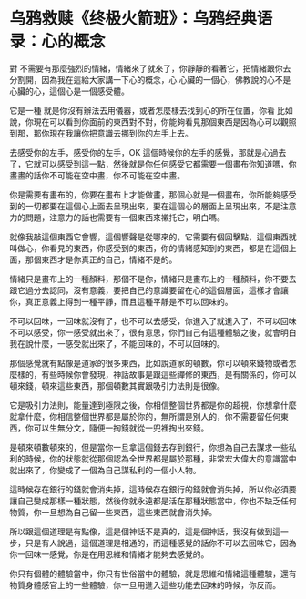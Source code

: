 # 乌鸦救赎《终极火箭班》：乌鸦经典语录：心的概念

對 不需要有那麼強烈的情緒，情緒來了就來了，你靜靜的看著它，把情緒跟你去分割開，因為我在這給大家講一下心的概念，心 心臟的一個心，佛教說的心不是心臟的心，這個心是一個感受體。

它是一種 就是你沒有辦法去用儀器，或者怎麼樣去找到心的所在位置，你看 比如說，你現在可以看到你面前的東西對不對，你能夠看見那個東西是因為心可以觀照到那，那你現在我讓你把意識去挪到你的左手上去。

去感受你的左手，感受你的左手，OK 這個時候你的左手的感覺，那就是心過去了，它就可以感受到這一點，然後就是你任何感受它都需要一個畫布你知道嗎，你畫畫的話你不可能在空中畫，你不可能在空中畫。

你是需要有畫布的，你要在畫布上才能做畫，那個心就是一個畫布，你所能夠感受到的一切都要在這個心上面去呈現出來，要在這個心的層面上呈現出來，不是注意力的問題，注意力的話也需要有一個東西來襯托它，明白嗎。

就像我敲這個東西它會響，這個響聲是從哪來的，它需要有個回擊點，這個東西就叫做心，你看見的東西，你感受到的東西，你的情緒感知到的東西，都是在這個上面，那個東西才是你真正的自己，情緒不是的。

情緒只是畫布上的一種顏料，那個不是你，情緒只是畫布上的一種顏料，你不要去跟它過分去認同，沒有意義，要把自己的意識要留在心的這個層面，這樣才會讓你，真正意義上得到一種平靜，而且這種平靜是不可以回味的。

不可以回味，一回味就沒有了，也不可以去感受，你進入了就進入了，不可以回味不可以感受，你一感受就出來了，很有意思，你們自己有這種體驗之後，就會明白我在說什麼，一感受就出來了，不能回味的，不可以回味的。

那個感覺就有點像是道家的很多東西，比如說道家的頓數，你可以頓來錢物或者怎麼樣的，有些時候你會發現，神話故事是跟這些禪修的東西，是有關係的，你可以頓來錢，頓來這些東西，那個頓數其實跟吸引力法則是很像。

它是吸引力法則，能量達到極限之後，你相信整個世界都是你的超視，你想拿什麼就拿什麼，你相信整個世界都是屬於你的，無所謂是別人的，你不需要留任何東西，你可以生無分文，隨便一掏錢就從一兜裡掏出來錢。

是頓來頓數頓來的，但是當你一旦拿這個錢去存到銀行，你想為自己去謀求一些私利的時候，你的狀態就從那個認為全世界都是屬於那種，非常宏大偉大的意識當中就出來了，你變成了一個為自己謀私利的一個小人物。

這時候存在銀行的錢就會消失掉，這時候存在銀行的錢就會消失掉，所以你必須要讓自己變成那樣一種狀態，然後你就永遠都是活在那種狀態當中，你也不缺乏任何物質，你一旦想為自己留一些東西，這些東西就會消失掉。

所以跟這個道理是有點像，這是個神話不是真的，這是個神話，我沒有做到這一步，只是有人說過，這個道理是相通的，而這種感覺的話你不可以去回味它，因為你一回味一感覺，你是在用思維和情緒才能夠去感覺的。

你只有個體的體驗當中，你只有世俗當中的體驗，就是思維和情緒這種體驗，還有物質身體感官上的一些體驗，你一旦用進入這些功能去回味的時候，你反而。

